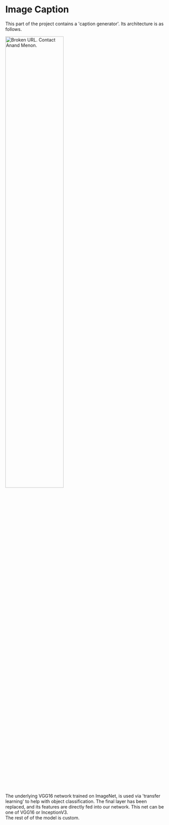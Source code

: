 # Image Caption
This part of the project contains a 'caption generator'. Its architecture is as follows.

<img src="https://drive.google.com/uc?id=1ja11_VcP4xvSwZGFfLkUnwM6Mi48Qyu5" alt="Broken URL. Contact Anand Menon." width="60%"/>

The underlying VGG16 network trained on ImageNet, is used via 'transfer learning' to help with object classification. The final layer has been replaced, and its features are directly fed into our network. This net can be one of VGG16 or InceptionV3.<br/>
The rest of of the model is custom.